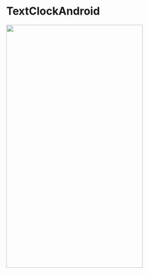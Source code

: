 # TextClockAndroid
<img src="https://drive.google.com/uc?export=download&id=1rqNZOM728DuummLvr29iD1yD_nFLtxMm" width="360" height="640"><br/>
